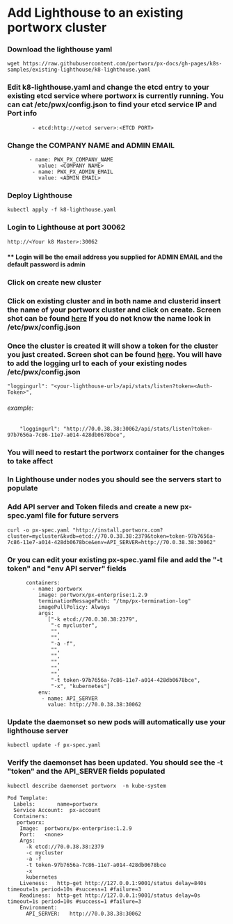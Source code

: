 # Add Lighthouse to an existing portworx cluster

### Download the lighthouse yaml
```
wget https://raw.githubusercontent.com/portworx/px-docs/gh-pages/k8s-samples/existing-lighthouse/k8-lighthouse.yaml
```
### Edit k8-lighthouse.yaml and change the etcd entry to your existing etcd service where portworx is currently running.  You can cat /etc/pwx/config.json to find your etcd service IP and Port info
```
        - etcd:http://<etcd server>:<ETCD PORT>
```
### Change the COMPANY NAME and ADMIN EMAIL 
```
       - name: PWX_PX_COMPANY_NAME
          value: <COMPANY NAME>
        - name: PWX_PX_ADMIN_EMAIL
          value: <ADMIN EMAIL>
```
### Deploy Lighthouse 
```
kubectl apply -f k8-lighthouse.yaml
```
### Login to Lighthouse at port 30062 
```
http://<Your k8 Master>:30062
```
#### ** Login will be the email address you supplied for ADMIN EMAIL and the default password is admin
### Click on create new cluster

### Click on existing cluster and in both name and clusterid insert the name of your portworx cluster and click on create. Screen shot can be found [here](https://github.com/portworx/px-docs/blob/gh-pages/k8s-samples/existing-lighthouse/new-cluster.png)   If you do not know the name look in /etc/pwx/config.json 
### Once the cluster is created it will show a token for the cluster you just created. Screen shot can be found [here](https://github.com/portworx/px-docs/blob/gh-pages/k8s-samples/existing-lighthouse/authtoken.png).  You will have to add the logging url to each of your existing nodes /etc/pwx/config.json
```
"loggingurl": "<your-lighthouse-url>/api/stats/listen?token=<Auth-Token>",
```
###### example:
```
    "loggingurl": "http://70.0.38.38:30062/api/stats/listen?token-97b7656a-7c86-11e7-a014-428db0678bce",
```    
### You will need to restart the portworx container for the changes to take affect

### In Lighthouse under nodes you should see the servers start to populate


### Add API server and Token fileds and create a new px-spec.yaml file for future servers

```
curl -o px-spec.yaml "http://install.portworx.com?cluster=mycluster&kvdb=etcd://70.0.38.38:2379&token=token-97b7656a-7c86-11e7-a014-428db0678bce&env=API_SERVER=http://70.0.38.38:30062"
```
### Or you can edit your existing px-spec.yaml file and add the "-t token" and "env API server" fields 

```
      containers:
        - name: portworx
          image: portworx/px-enterprise:1.2.9
          terminationMessagePath: "/tmp/px-termination-log"
          imagePullPolicy: Always
          args:
             ["-k etcd://70.0.38.38:2379",
              "-c mycluster",
              "",
              "",
              "-a -f",
              "",
              "",
              "",
              "",
              "",
              "-t token-97b7656a-7c86-11e7-a014-428db0678bce",
              "-x", "kubernetes"]
          env:
           - name: API_SERVER
             value: http://70.0.38.38:30062
```             
### Update the daemonset so new pods will automatically use your lighthouse server

```
kubectl update -f px-spec.yaml            
```

### Verify the daemonset has been updated.  You should see the -t "token" and the API_SERVER fields populated

```
kubectl describe daemonset portworx  -n kube-system
```

```
Pod Template:
  Labels:		name=portworx
  Service Account:	px-account
  Containers:
   portworx:
    Image:	portworx/px-enterprise:1.2.9
    Port:	<none>
    Args:
      -k etcd://70.0.38.38:2379
      -c mycluster
      -a -f
      -t token-97b7656a-7c86-11e7-a014-428db0678bce
      -x
      kubernetes
    Liveness:	http-get http://127.0.0.1:9001/status delay=840s timeout=1s period=10s #success=1 #failure=3
    Readiness:	http-get http://127.0.0.1:9001/status delay=0s timeout=1s period=10s #success=1 #failure=3
    Environment:
      API_SERVER:	http://70.0.38.38:30062
```
